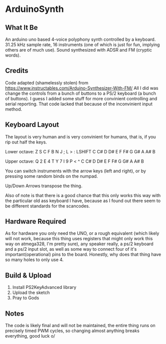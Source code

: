 # ArduinoSynth
## What It Be
An arduino uno based 4-voice polyphony synth controlled by a keyboard. 
31.25 kHz sample rate, 16 instruments (one of which is just for fun, implying others are of much use).
Sound synthesized with ADSR and FM (cryptic words).

## Credits
Code adapted (shamelessly stolen) from https://www.instructables.com/Arduino-Synthesizer-With-FM/
All I did was change the controls from a bunch of buttons to a PS/2 keyboard (a bunch of buttons).
I guess I added some stuff for more convinient controlling and serial reporting. That code lacked that because of the inconvinient input method.  


## Keyboard Layout
The layout is very human and is very convinient for humans, that is, if you rip out half the keys.

Lower octave: Z S C F B N J ; L > : LSHIFT
              C C# D D# E F F# G G# A A# B

              
Upper octave: Q 2 E 4 T Y 7 I 9 P < ^
              C C# D D# E F F# G G# A A# B

You can switch instruments with the arrow keys (left and right), or by pressing some random binds on the numpad.

Up/Down Arrows transpose the thing.

Also of note is that there is a good chance that this only works this way with the particular old ass keyboard I have, because as I found out there seem to be different standards for the scancodes. 

## Hardware Required
As for hardware you only need the UNO, or a rough equivalent (which likely will not work, because this thing uses registers that might only work this way on atmega328, I'm pretty sure),
any speaker really, a ps/2 keyboard and a ps/2 input slot, as well as some way to connect four of it's important(operational) pins to the board. Honestly, why does that thing have so many holes to only use 4. 

## Build & Upload
1. Install PS2KeyAdvanced library
2. Upload the sketch
3. Pray to Gods

## Notes
The code is likely final and will not be maintained, the entire thing runs on precisely timed PWM cycles, so changing almost anything breaks everything, good luck o/
